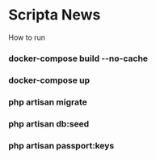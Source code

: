 # Scripta News
How to run
### docker-compose build --no-cache
### docker-compose up
### php artisan migrate
### php artisan db:seed
### php artisan passport:keys
